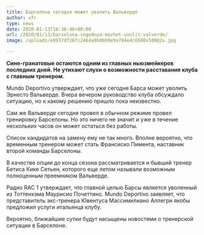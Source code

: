 ```yaml
---
title: Барселона сегодня может уволить Вальверде
author: xfr
type: news
date: 2020-01-13T16:36:46+00:00
url: /2020/01/13/barselona-segodnya-mozhet-uvolit-valverde/
image: /uploads/e8937df26fc2464a9b0bb9e9a784e4c6500x500@2x.jpg

---
```

**Сине-гранатовые остаются одним из главных ньюзмейкеров последних дней. Не утихают слухи о возможности расставания клуба с главным тренером.**

Mundo Deportivo утверждает, что уже сегодня Барса может уволить Эрнесто Вальверде. Вчера вечером руководство клуба обсуждало ситуацию, но к какому решению пришло пока неизвестно.

Сам же Вальверде сегодня провел в обычном режиме провел тренировку Барселоны. Но это ничего не значит и уже в течение нескольких часов он может остаться без работы.

Список кандидатов на замену ему не так много. Вполне вероятно, что временным тренером может стать Франсиско Пимента, наставник второй команды Барселоны.

В качестве опции до конца сезона рассматривается и бывший тренер Бетиса Кике Сетьен, которого еще летом называли возможным полноценным преемником Вальверде.

Радио RAC 1 утверждает, что главной целью Барсы является уволенный из Тоттенхэма Маурисио Почеттино. Mundo Deportivo заявляет, что представитель экс-тренера Ювентуса Массимилиано Аллегри якобы предложил услуги итальянца клубу.

Вероятно, ближайшие сутки будут насыщены новостями о тренерской ситуации в Барселоне.